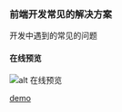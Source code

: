 ### 前端开发常见的解决方案

开发中遇到的常见的问题
#### 在线预览
![alt 在线预览](https://s3.bmp.ovh/imgs/2022/07/18/65c882adb4efc8e1.png)

[demo](https://wujianrong.github.io/vue-develop/index.html#/)
